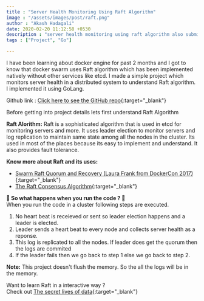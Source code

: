```yaml
---
title : "Server Health Monitoring Using Raft Algorithm"
image : "/assets/images/post/raft.png"
author : "Akash Hadagali"
date: 2020-02-20 11:12:58 +0530
description : "server health monitoring using raft algorithm also submitted as mini project in my college assignment. Raft algorithm for distributed systems."
tags : ["Project", "Go"]

---
```

I have been learning about docker engine for past 2 months and I got to know that docker swarm uses Raft algorithm which has been implemented natively without other services like etcd. I made a simple project which monitors server health in a distributed system to understand Raft algorithm.
I implemented it using GoLang.


Github link : [Click here to see the GitHub repo]{:target="_blank"}

Before getting into project details lets first understand Raft Algorithm

**Raft Alorithm:** Raft is a sophisticated algorithm that is used in etcd for monitoring servers and more. It uses leader election to monitor servers and log replication to maintain same state among all the nodes in the cluster. Its used in most of the places because its easy to implement and understand. It also provides fault tolerance.

**Know more about Raft and its uses:** 
* [Swarm Raft Quorum and Recovery (Laura Frank from DockerCon 2017)]{:target="_blank"}
* [The Raft Consensus Algorithm]{:target="_blank"}

**🤨 So what happens when you run the code ? 🤔** \
When you run the code in a cluster following steps are executed.
1. No heart beat is receieved or sent so leader election happens and a leader is elected.
2. Leader sends a heart beat to every node and collects server health as a reponse.
3. This log is replicated to all the nodes. If leader does get the quorum then the logs are commited
4. If the leader fails then we go back to step 1 else we go back to step 2.


**Note:** This project doesn't flush the memory. So the all the logs will be in the memory.

Want to learn Raft in a interactive way ? \
Check out [The secret lives of data]{:target="_blank"}

[Click here to see the GitHub repo]: https://github.com/akashc777/miniproj.akash.page
[Swarm Raft Quorum and Recovery (Laura Frank from DockerCon 2017)]: https://www.youtube.com/watch?v=Qsv-q8WbIZY
[The Raft Consensus Algorithm]: https://raft.github.io/
[The secret lives of data]: http://thesecretlivesofdata.com/raft/
